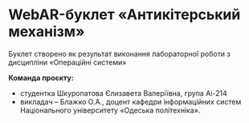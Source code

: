 # WebAR-буклет «Антикітерський механізм»
Буклет створено як результат виконання лабораторної роботи з дисципліни
«Операційні системи»

**Команда проєкту:**
+ студентка Шкуропатова Єлизавета Валеріївна, група Аі-214
+ викладач – Блажко О.А., доцент кафедри інформаційних систем Національного
університету «Одеська політехніка».
